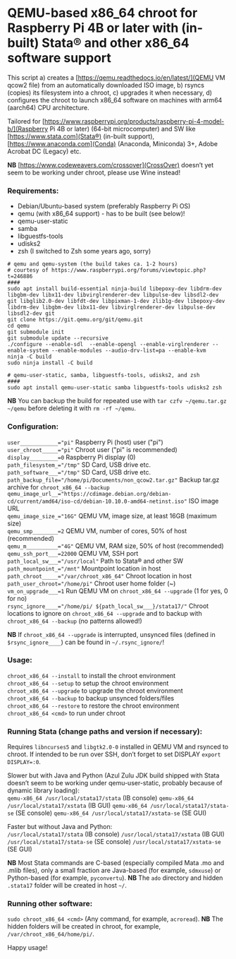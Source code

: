 # QEMU-based x86_64 chroot for Raspberry Pi 4B or later with (in-built) Stata® and other x86_64 software support

This script a) creates a [https://qemu.readthedocs.io/en/latest/](QEMU VM qcow2 file) from an automatically downloaded ISO image, b) rsyncs (copies) its filesystem into a chroot, c) upgrades it when necessary, d) configures the chroot to launch x86_64 software on machines with arm64 (aarch64) CPU architecture.

Tailored for [https://www.raspberrypi.org/products/raspberry-pi-4-model-b/](Raspberry Pi 4B or later) (64-bit microcomputer) and SW like [https://www.stata.com](Stata®) (in-built support), [https://www.anaconda.com](Conda) (Anaconda, Miniconda) 3+, Adobe Acrobat DC (Legacy) etc.

**NB** [https://www.codeweavers.com/crossover](CrossOver) doesn’t yet seem to be working under chroot, please use Wine instead!

### Requirements:
- Debian/Ubuntu-based system (preferably Raspberry Pi OS)
- qemu (with x86_64 support) - has to be built (see below)!
- qemu-user-static
- samba
- libguestfs-tools
- udisks2
- zsh (I switched to Zsh some years ago, sorry)

```
# qemu and qemu-system (the build takes ca. 1-2 hours)
# courtesy of https://www.raspberrypi.org/forums/viewtopic.php?t=246886
####
sudo apt install build-essential ninja-build libepoxy-dev libdrm-dev libgbm-dev libx11-dev libvirglrenderer-dev libpulse-dev libsdl2-dev git libglib2.0-dev libfdt-dev libpixman-1-dev zlib1g-dev libepoxy-dev libdrm-dev libgbm-dev libx11-dev libvirglrenderer-dev libpulse-dev libsdl2-dev git
git clone https://git.qemu.org/git/qemu.git
cd qemu
git submodule init
git submodule update --recursive
./configure --enable-sdl  --enable-opengl --enable-virglrenderer --enable-system --enable-modules --audio-drv-list=pa --enable-kvm
ninja -C build
sudo ninja install -C build

# qemu-user-static, samba, libguestfs-tools, udisks2, and zsh
####
sudo apt install qemu-user-static samba libguestfs-tools udisks2 zsh
```

**NB** You can backup the build for repeated use with `tar czfv ~/qemu.tar.gz ~/qemu` before deleting it with `rm -rf ~/qemu`.

### Configuration:
`user____________="pi"` Raspberry Pi (host) user ("pi")
`user_chroot_____="pi"` Chroot user ("pi" is recommended)  
`display_________=0` Raspberry Pi display (0)  
`path_filesystem_="/tmp"` SD Card, USB drive etc.  
`path_software___="/tmp"` SD Card, USB drive etc.  
`path_backup_file="/home/pi/Documents/non_qcow2.tar.gz"` Backup tar.gz archive for `chroot_x86_64 --backup`
`qemu_image_url__="https://cdimage.debian.org/debian-cd/current/amd64/iso-cd/debian-10.10.0-amd64-netinst.iso"` ISO image URL  
`qemu_image_size_="16G"` QEMU VM, image size, at least 16GB (maximum size)  
`qemu_smp________=2` QEMU VM, number of cores, 50% of host (recommended)  
`qemu_m__________="4G"` QEMU VM, RAM size, 50% of host (recommended)  
`qemu_ssh_port___=22000` QEMU VM, SSH port  
`path_local_sw___="/usr/local"` Path to Stata® and other SW  
`path_mountpoint_="/mnt"` Mountpoint location in host  
`path_chroot_____="/var/chroot_x86_64"` Chroot location in host  
`path_user_chroot="/home/pi"` Chroot user home folder (~)  
`vm_on_upgrade___=1` Run QEMU VM on `chroot_x86_64 --upgrade` (1 for yes, 0 for no)    
`rsync_ignore____="/home/pi/ ${path_local_sw___}/stata17/"` Chroot locations to ignore on `chroot_x86_64 --upgrade` and to backup with `chroot_x86_64 --backup` (no patterns allowed!)  

**NB** If `chroot_x86_64 --upgrade` is interrupted, unsynced files (defined in `$rsync_ignore____`) can be found in `~/.rsync_ignore/`!

### Usage:
`chroot_x86_64 --install` to install the chroot environment  
`chroot_x86_64 --setup` to setup the chroot environment  
`chroot_x86_64 --upgrade` to upgrade the chroot environment  
`chroot_x86_64 --backup` to backup unsynced folders/files  
`chroot_x86_64 --restore` to restore the chroot environment  
`chroot_x86_64 <cmd>` to run <cmd> under chroot

### Running Stata (change paths and version if necessary):
Requires `libncurses5` and `libgtk2.0-0` installed in QEMU VM and rsynced to chroot.
If intended to be run over SSH, don’t forget to set DISPLAY `export DISPLAY=:0`.

Slower but with Java and Python (Azul Zulu JDK build shipped with Stata doesn’t seem to be working under qemu-user-static, probably because of dynamic library loading):  
`qemu-x86_64 /usr/local/stata17/stata` (IB console)
`qemu-x86_64 /usr/local/stata17/xstata` (IB GUI)
`qemu-x86_64 /usr/local/stata17/stata-se` (SE console)
`qemu-x86_64 /usr/local/stata17/xstata-se` (SE GUI)

Faster but without Java and Python:  
`/usr/local/stata17/stata` (IB console)
`/usr/local/stata17/xstata` (IB GUI)
`/usr/local/stata17/stata-se` (SE console)
`/usr/local/stata17/xstata-se` (SE GUI)

**NB** Most Stata commands are C-based (especially compiled Mata .mo and .mlib files), only a small fraction are Java-based (for example, `sdmxuse`) or Python-based (for example, `pyconvertu`).
**NB** The `ado` directory and hidden `.stata17` folder will be created in host `~/`.

### Running other software:
`sudo chroot_x86_64 <cmd>` (Any command, for example, `acroread`).
**NB** The hidden folders will be created in chroot, for example, `/var/chroot_x86_64/home/pi/`.

Happy usage!